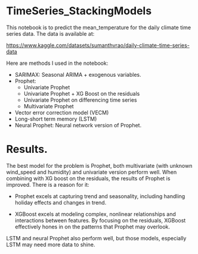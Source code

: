 # TimeSeries_StackingModels

This notebook is to predict the mean_temperature for the daily climate time series data. The data is available at:

https://www.kaggle.com/datasets/sumanthvrao/daily-climate-time-series-data

Here are methods I used in the notebook:

- SARIMAX: Seasonal ARIMA + exogenous variables.
- Prophet:
    - Univariate Prophet 
    - Univariate Prophet + XG Boost on the residuals
    - Univariate Prophet on differencing time series
    - Multivariate Prophet
- Vector error correction model (VECM)
- Long-short term memory (LSTM)
- Neural Prophet: Neural network version of Prophet.

# Results.

The best model for the problem is Prophet, both multivariate (with unknown wind_speed and humidity) and univariate version perform well. When combining with XG boost on the residuals, the results of Prophet is improved. There is a reason for it:

- Prophet excels at capturing trend and seasonality, including handling holiday effects and changes in trend.

- XGBoost excels at modeling complex, nonlinear relationships and interactions between features. By focusing on the residuals, XGBoost effectively hones in on the patterns that Prophet may overlook.

LSTM and neural Prophet also perform well, but those models, especially LSTM may need more data to shine.